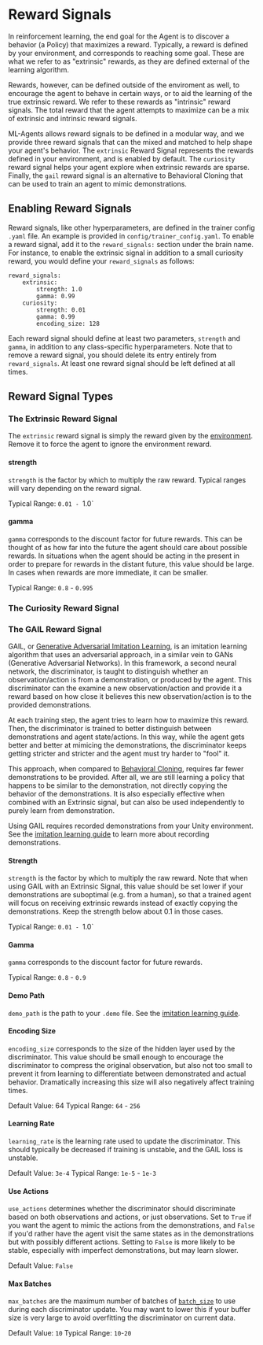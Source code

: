 # Reward Signals

In reinforcement learning, the end goal for the Agent is to discover a behavior (a Policy)
that maximizes a reward. Typically, a reward is defined by your environment, and corresponds 
to reaching some goal. These are what we refer to as "extrinsic" rewards, as they are defined
external of the learning algorithm. 

Rewards, however, can be defined outside of the enviroment as well, to encourage the agent to 
behave in certain ways, or to aid the learning of the true extrinsic reward. We refer to these
rewards as "intrinsic" reward signals. The total reward that the agent attempts to maximize can 
be a mix of extrinsic and intrinsic reward signals. 

ML-Agents allows reward signals to be defined in a modular way, and we provide three reward 
signals that can the mixed and matched to help shape your agent's behavior. The `extrinsic` Reward Signal represents the rewards defined in your environment, and is enabled by default. 
The `curiosity` reward signal helps your agent explore when extrinsic rewards are sparse.
Finally, the `gail` reward signal is an alternative to Behavioral Cloning that can be used to
train an agent to mimic demonstrations. 

## Enabling Reward Signals 

Reward signals, like other hyperparameters, are defined in the trainer config `.yaml` file. An
example is provided in `config/trainer_config.yaml`. To enable a reward signal, add it to the 
`reward_signals:` section under the brain name. For instance, to enable the extrinsic signal
in addition to a small curiosity reward, you would define your `reward_signals` as follows:

```
reward_signals:
    extrinsic:
        strength: 1.0
        gamma: 0.99
    curiosity:
        strength: 0.01
        gamma: 0.99
        encoding_size: 128
```

Each reward signal should define at least two parameters, `strength` and `gamma`, in addition 
to any class-specific hyperparameters. Note that to remove a reward signal, you should delete 
its entry entirely from `reward_signals`. At least one reward signal should be left defined
at all times. 

## Reward Signal Types

### The Extrinsic Reward Signal

The `extrinsic` reward signal is simply the reward given by the
[environment](Learning-Environment-Design.md). Remove it to force the agent
to ignore the environment reward. 

#### strength 

`strength` is the factor by which to multiply the raw 
reward. Typical ranges will vary depending on the reward signal. 

Typical Range: `0.01 - `1.0`

#### gamma

`gamma` corresponds to the discount factor for future rewards. This can be
thought of as how far into the future the agent should care about possible
rewards. In situations when the agent should be acting in the present in order
to prepare for rewards in the distant future, this value should be large. In
cases when rewards are more immediate, it can be smaller.

Typical Range: `0.8` - `0.995`

### The Curiosity Reward Signal

### The GAIL Reward Signal

GAIL, or [Generative Adversarial Imitation Learning](https://arxiv.org/abs/1606.03476), is an 
imitation learning algorithm that uses an adversarial approach, in a similar vein to GANs 
(Generative Adversarial Networks). In this framework, a second neural network, the
discriminator, is taught to distinguish whether an observation/action is from a demonstration, or 
produced by the agent. This discriminator can the examine a new observation/action and provide it a 
reward based on how close it believes this new observation/action is to the provided demonstrations. 

At each training step, the agent tries to learn how to maximize this reward. Then, the 
discriminator is trained to better distinguish between demonstrations and agent state/actions. 
In this way, while the agent gets better and better at mimicing the demonstrations, the
discriminator keeps getting stricter and stricter and the agent must try harder to "fool" it. 

This approach, when compared to [Behavioral Cloning](Training-BehavioralCloning.md), requires 
far fewer demonstrations to be provided. After all, we are still learning a policy that happens
to be similar to the demonstration, not directly copying the behavior of the demonstrations. It
is also especially effective when combined with an Extrinsic signal, but can also be used independently to purely learn from demonstration. 

Using GAIL requires recorded demonstrations from your Unity environment. See the [imitation learning guide](Training-Imitation-Learning.md) to learn more about recording demonstrations.

#### Strength 

`strength` is the factor by which to multiply the raw reward. Note that when using GAIL
with an Extrinsic Signal, this value should be set lower if your demonstrations are 
suboptimal (e.g. from a human), so that a trained agent will focus on receiving extrinsic 
rewards instead of exactly copying the demonstrations. Keep the strength below about 0.1 in those cases. 

Typical Range: `0.01 - `1.0`

#### Gamma

`gamma` corresponds to the discount factor for future rewards. 

Typical Range: `0.8` - `0.9`

#### Demo Path

`demo_path` is the path to your `.demo` file. See the [imitation learning guide](Training-ImitationLearning.md).

#### Encoding Size

`encoding_size` corresponds to the size of the hidden layer used by the discriminator. 
This value should be small enough to encourage the discriminator to compress the original
observation, but also not too small to prevent it from learning to differentiate between 
demonstrated and actual behavior. Dramatically increasing this size will also negatively affect
training times. 

Default Value: 64
Typical Range: `64` - `256`

#### Learning Rate

`learning_rate` is the learning rate used to update the discriminator. 
This should typically be decreased if training is unstable, and the GAIL loss is unstable.

Default Value: `3e-4`
Typical Range: `1e-5` - `1e-3`  

#### Use Actions

`use_actions` determines whether the discriminator should discriminate based on both 
observations and actions, or just observations. Set to `True` if you want the agent to
mimic the actions from the demonstrations, and `False` if you'd rather have the agent
visit the same states as in the demonstrations but with possibly different actions. 
Setting to `False` is more likely to be stable, especially with imperfect demonstrations,
but may learn slower. 

Default Value: `False`

#### Max Batches

`max_batches` are the maximum number of batches of [`batch_size`](Training-PPO.md)
to use during each discriminator update. You may want to lower this if your buffer size
is very large to avoid overfitting the discriminator on current data. 

Default Value: `10`
Typical Range: `10`-`20`
